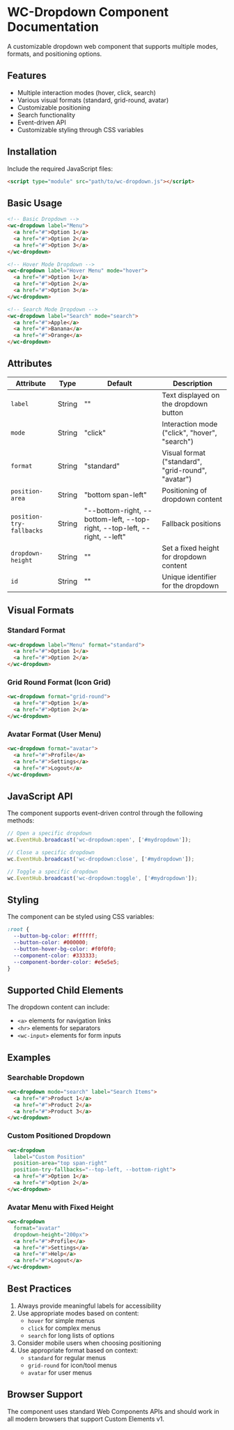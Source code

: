# WC-Dropdown Component Documentation

A customizable dropdown web component that supports multiple modes, formats, and positioning options.

## Features

- Multiple interaction modes (hover, click, search)
- Various visual formats (standard, grid-round, avatar)
- Customizable positioning
- Search functionality
- Event-driven API
- Customizable styling through CSS variables

## Installation

Include the required JavaScript files:

```html
<script type="module" src="path/to/wc-dropdown.js"></script>
```

## Basic Usage

```html
<!-- Basic Dropdown -->
<wc-dropdown label="Menu">
  <a href="#">Option 1</a>
  <a href="#">Option 2</a>
  <a href="#">Option 3</a>
</wc-dropdown>

<!-- Hover Mode Dropdown -->
<wc-dropdown label="Hover Menu" mode="hover">
  <a href="#">Option 1</a>
  <a href="#">Option 2</a>
  <a href="#">Option 3</a>
</wc-dropdown>

<!-- Search Mode Dropdown -->
<wc-dropdown label="Search" mode="search">
  <a href="#">Apple</a>
  <a href="#">Banana</a>
  <a href="#">Orange</a>
</wc-dropdown>
```

## Attributes

| Attribute | Type | Default | Description |
|-----------|------|---------|-------------|
| `label` | String | "" | Text displayed on the dropdown button |
| `mode` | String | "click" | Interaction mode ("click", "hover", "search") |
| `format` | String | "standard" | Visual format ("standard", "grid-round", "avatar") |
| `position-area` | String | "bottom span-left" | Positioning of dropdown content |
| `position-try-fallbacks` | String | "--bottom-right, --bottom-left, --top-right, --top-left, --right, --left" | Fallback positions |
| `dropdown-height` | String | "" | Set a fixed height for dropdown content |
| `id` | String | "" | Unique identifier for the dropdown |

## Visual Formats

### Standard Format
```html
<wc-dropdown label="Menu" format="standard">
  <a href="#">Option 1</a>
  <a href="#">Option 2</a>
</wc-dropdown>
```

### Grid Round Format (Icon Grid)
```html
<wc-dropdown format="grid-round">
  <a href="#">Option 1</a>
  <a href="#">Option 2</a>
</wc-dropdown>
```

### Avatar Format (User Menu)
```html
<wc-dropdown format="avatar">
  <a href="#">Profile</a>
  <a href="#">Settings</a>
  <a href="#">Logout</a>
</wc-dropdown>
```

## JavaScript API

The component supports event-driven control through the following methods:

```javascript
// Open a specific dropdown
wc.EventHub.broadcast('wc-dropdown:open', ['#mydropdown']);

// Close a specific dropdown
wc.EventHub.broadcast('wc-dropdown:close', ['#mydropdown']);

// Toggle a specific dropdown
wc.EventHub.broadcast('wc-dropdown:toggle', ['#mydropdown']);
```

## Styling

The component can be styled using CSS variables:

```css
:root {
  --button-bg-color: #ffffff;
  --button-color: #000000;
  --button-hover-bg-color: #f0f0f0;
  --component-color: #333333;
  --component-border-color: #e5e5e5;
}
```

## Supported Child Elements

The dropdown content can include:
- `<a>` elements for navigation links
- `<hr>` elements for separators
- `<wc-input>` elements for form inputs

## Examples

### Searchable Dropdown
```html
<wc-dropdown mode="search" label="Search Items">
  <a href="#">Product 1</a>
  <a href="#">Product 2</a>
  <a href="#">Product 3</a>
</wc-dropdown>
```

### Custom Positioned Dropdown
```html
<wc-dropdown 
  label="Custom Position" 
  position-area="top span-right"
  position-try-fallbacks="--top-left, --bottom-right">
  <a href="#">Option 1</a>
  <a href="#">Option 2</a>
</wc-dropdown>
```

### Avatar Menu with Fixed Height
```html
<wc-dropdown 
  format="avatar" 
  dropdown-height="200px">
  <a href="#">Profile</a>
  <a href="#">Settings</a>
  <a href="#">Help</a>
  <a href="#">Logout</a>
</wc-dropdown>
```

## Best Practices

1. Always provide meaningful labels for accessibility
2. Use appropriate modes based on content:
   - `hover` for simple menus
   - `click` for complex menus
   - `search` for long lists of options
3. Consider mobile users when choosing positioning
4. Use appropriate format based on context:
   - `standard` for regular menus
   - `grid-round` for icon/tool menus
   - `avatar` for user menus

## Browser Support

The component uses standard Web Components APIs and should work in all modern browsers that support Custom Elements v1.
